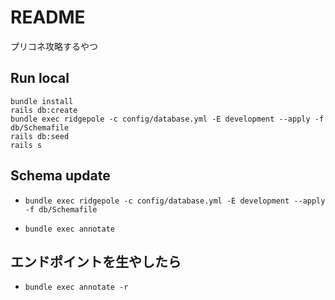 # README

プリコネ攻略するやつ

## Run local

```shell
bundle install
rails db:create
bundle exec ridgepole -c config/database.yml -E development --apply -f db/Schemafile
rails db:seed
rails s
```

## Schema update

* `bundle exec ridgepole -c config/database.yml -E development --apply -f db/Schemafile`

* `bundle exec annotate`

## エンドポイントを生やしたら

* `bundle exec annotate -r`
